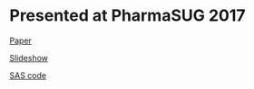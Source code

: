 # Presented at PharmaSUG 2017

[Paper](https://www.pharmasug.org/proceedings/2017/TT/PharmaSUG-2017-TT07.pdf)

[Slideshow](https://github.com/noorykim/sas-convert-partial-dates/blob/master/PharmaSUG%202017%20slides.pdf)

[SAS code](https://github.com/noorykim/sas-convert-partial-dates/blob/master/PharmaSUG%202017%20paper%20code.sas)
